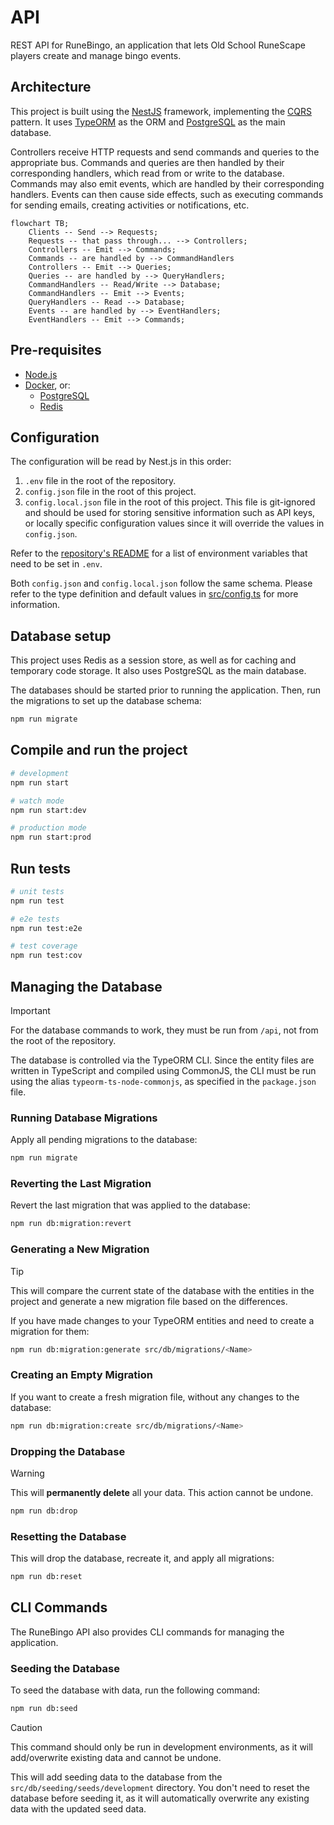 # API

REST API for RuneBingo, an application that lets Old School RuneScape players create and manage bingo events.

## Architecture

This project is built using the [NestJS](https://nestjs.com/) framework, implementing the [CQRS](https://docs.nestjs.com/recipes/cqrs) pattern. It uses [TypeORM](https://typeorm.io/) as the ORM and [PostgreSQL](https://www.postgresql.org/) as the main database.

Controllers receive HTTP requests and send commands and queries to the appropriate bus. Commands and queries are then handled by their corresponding handlers, which read from or write to the database. Commands may also emit events, which are handled by their corresponding handlers. Events can then cause side effects, such as executing commands for sending emails, creating activities or notifications, etc.

```mermaid
flowchart TB;
    Clients -- Send --> Requests;
    Requests -- that pass through... --> Controllers;
    Controllers -- Emit --> Commands;
    Commands -- are handled by --> CommandHandlers
    Controllers -- Emit --> Queries;
    Queries -- are handled by --> QueryHandlers;
    CommandHandlers -- Read/Write --> Database;
    CommandHandlers -- Emit --> Events;
    QueryHandlers -- Read --> Database;
    Events -- are handled by --> EventHandlers;
    EventHandlers -- Emit --> Commands;
```

## Pre-requisites

- [Node.js](https://nodejs.org/en/)
- [Docker](https://www.docker.com/), or:
  - [PostgreSQL](https://www.postgresql.org/)
  - [Redis](https://redis.io/)

## Configuration

The configuration will be read by Nest.js in this order:

1. `.env` file in the root of the repository.
2. `config.json` file in the root of this project.
3. `config.local.json` file in the root of this project. This file is git-ignored and should be used for storing sensitive information such as API keys, or locally specific configuration values since it will override the values in `config.json`.

Refer to the [repository's README](../README.md) for a list of environment variables that need to be set in `.env`.

Both `config.json` and `config.local.json` follow the same schema. Please refer to the type definition and default values in [src/config.ts](src/config.ts) for more information.

## Database setup

This project uses Redis as a session store, as well as for caching and temporary code storage. It also uses PostgreSQL as the main database.

The databases should be started prior to running the application. Then, run the migrations to set up the database schema:

```bash
npm run migrate
```

## Compile and run the project

```bash
# development
npm run start

# watch mode
npm run start:dev

# production mode
npm run start:prod
```

## Run tests

```bash
# unit tests
npm run test

# e2e tests
npm run test:e2e

# test coverage
npm run test:cov
```

## Managing the Database

> [!IMPORTANT]
> For the database commands to work, they must be run from `/api`, not from the root of the repository.

The database is controlled via the TypeORM CLI. Since the entity files are written in TypeScript and compiled using CommonJS, the CLI must be run using the alias `typeorm-ts-node-commonjs`, as specified in the `package.json` file.

### Running Database Migrations

Apply all pending migrations to the database:

```sh
npm run migrate
```

### Reverting the Last Migration

Revert the last migration that was applied to the database:

```sh
npm run db:migration:revert
```

### Generating a New Migration

> [!TIP]
> This will compare the current state of the database with the entities in the project and generate a new migration file based on the differences.

If you have made changes to your TypeORM entities and need to create a migration for them:

```sh
npm run db:migration:generate src/db/migrations/<Name>
```

### Creating an Empty Migration

If you want to create a fresh migration file, without any changes to the database:

```sh
npm run db:migration:create src/db/migrations/<Name>
```

### Dropping the Database

> [!WARNING]
> This will **permanently delete** all your data. This action cannot be undone.

```sh
npm run db:drop
```

### Resetting the Database

This will drop the database, recreate it, and apply all migrations:

```sh
npm run db:reset
```

## CLI Commands

The RuneBingo API also provides CLI commands for managing the application.

### Seeding the Database

To seed the database with data, run the following command:

```sh
npm run db:seed
```

> [!CAUTION]
> This command should only be run in development environments, as it will add/overwrite existing data and cannot be undone.

This will add seeding data to the database from the `src/db/seeding/seeds/development` directory. You don't need to reset the database before seeding it, as it will automatically overwrite any existing data with the updated seed data.
